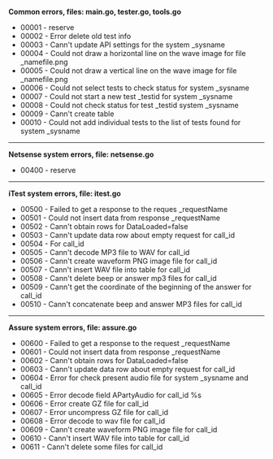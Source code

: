 **Common errors, files: main.go, tester.go, tools.go**
* 00001 - reserve
* 00002 - Error delete old test info
* 00003 - Cann't update API settings for the system _sysname
* 00004 - Could not draw a horizontal line on the wave image for file _namefile.png
* 00005 - Could not draw a vertical line on the wave image for file _namefile.png
* 00006 - Could not select tests to check status for system _sysname
* 00007 - Could not start a new test _testid for system _sysname
* 00008 - Could not check status for test _testid system _sysname
* 00009 - Cann't create table
* 00010 - Could not add individual tests to the list of tests found for system _sysname
---
**Netsense system errors, file: netsense.go**
* 00400 - reserve
---
**iTest system errors, file: itest.go**
* 00500 - Failed to get a response to the reques _requestName
* 00501 - Could not insert data from response _requestName
* 00502 - Cann't obtain rows for DataLoaded=false
* 00503 - Cann't update data row about empty request for call_id
* 00504 - For call_id
* 00505 - Cann't decode MP3 file to WAV for call_id
* 00506 - Cann't create waveform PNG image file for call_id
* 00507 - Cann't insert WAV file into table for call_id
* 00508 - Cann't delete beep or answer mp3 files for call_id
* 00509 - Cann't get the coordinate of the beginning of the answer for call_id
* 00510 - Cann't concatenate beep and answer MP3 files for call_id
---
**Assure system errors, file: assure.go**
* 00600 - Failed to get a response to the request _requestName
* 00601 - Could not insert data from response _requestName
* 00602 - Cann't obtain rows for DataLoaded=false
* 00603 - Cann't update data row about empty request for call_id
* 00604 - Error for check present audio file for system _sysname and call_id 
* 00605 - Error decode field APartyAudio for call_id %s
* 00606 - Error create GZ file for call_id
* 00607 - Error uncompress GZ file for call_id
* 00608 - Error decode to wav file for call_id
* 00609 - Cann't create waveform PNG image file for call_id
* 00610 - Cann't insert WAV file into table for call_id
* 00611 - Cann't delete some files for call_id